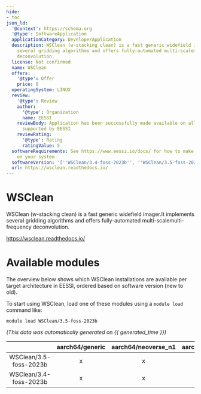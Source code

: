 ```yaml
---
hide:
- toc
json_ld:
  '@context': https://schema.org
  '@type': SoftwareApplication
  applicationCategory: DeveloperApplication
  description: WSClean (w-stacking clean) is a fast generic widefield imager.It implements
    several gridding algorithms and offers fully-automated multi-scalemulti-frequency
    deconvolution.
  license: Not confirmed
  name: WSClean
  offers:
    '@type': Offer
    price: 0
  operatingSystem: LINUX
  review:
    '@type': Review
    author:
      '@type': Organization
      name: EESSI
    reviewBody: Application has been successfully made available on all architectures
      supported by EESSI
    reviewRating:
      '@type': Rating
      ratingValue: 5
  softwareRequirements: See https://www.eessi.io/docs/ for how to make EESSI available
    on your system
  softwareVersion: '[''WSClean/3.4-foss-2023b'', ''WSClean/3.5-foss-2023b'']'
  url: https://wsclean.readthedocs.io/
---
```


WSClean
=======


WSClean (w-stacking clean) is a fast generic widefield imager.It implements several gridding algorithms and offers fully-automated multi-scalemulti-frequency deconvolution.

https://wsclean.readthedocs.io/
# Available modules


The overview below shows which WSClean installations are available per target architecture in EESSI, ordered based on software version (new to old).

To start using WSClean, load one of these modules using a `module load` command like:

```shell
module load WSClean/3.5-foss-2023b
```

*(This data was automatically generated on {{ generated_time }})*  

| |aarch64/generic|aarch64/neoverse_n1|aarch64/neoverse_v1|x86_64/generic|x86_64/amd/zen2|x86_64/amd/zen3|x86_64/amd/zen4|x86_64/intel/haswell|x86_64/intel/sapphirerapids|x86_64/intel/skylake_avx512|aarch64/nvidia/grace|
| :---: | :---: | :---: | :---: | :---: | :---: | :---: | :---: | :---: | :---: | :---: | :---: |
|WSClean/3.5-foss-2023b|x|x|x|x|x|x|x|x|x|x|x|
|WSClean/3.4-foss-2023b|x|x|x|x|x|x|x|x|x|x|x|
